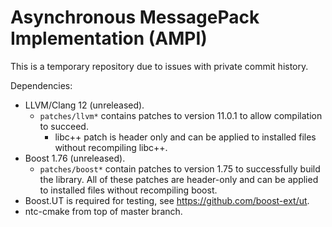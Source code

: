 Asynchronous MessagePack Implementation (AMPI)
==============================================

This is a temporary repository due to issues with private commit history.

Dependencies:
- LLVM/Clang 12 (unreleased).
  - `patches/llvm*` contains patches to version 11.0.1 to allow compilation to succeed.
    - libc++ patch is header only and can be applied to installed files without recompiling libc++.
- Boost 1.76 (unreleased).
  - `patches/boost*` contain patches to version 1.75 to successfully build the library. All of these patches are header-only and can be applied to installed files without recompiling boost.
- Boost.UT is required for testing, see https://github.com/boost-ext/ut.
- ntc-cmake from top of master branch.
